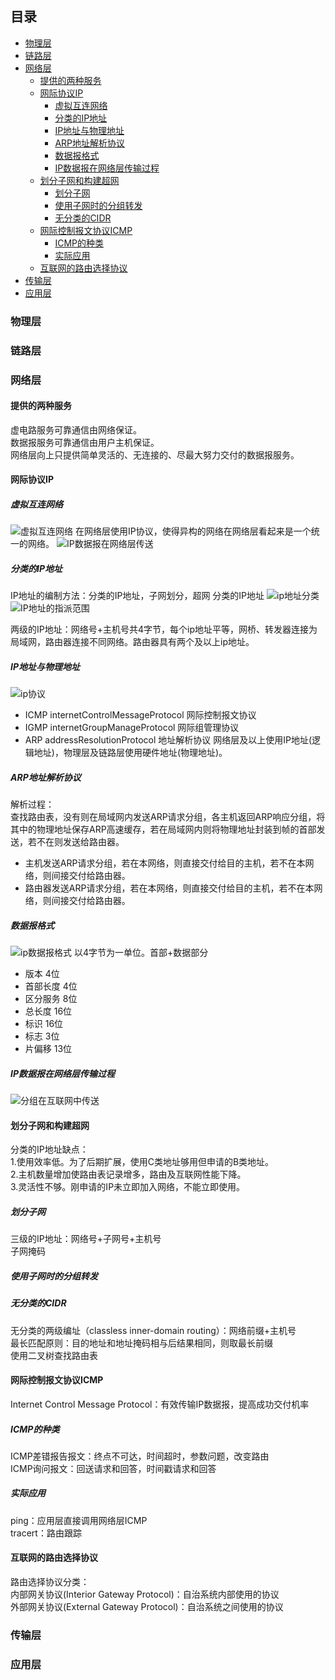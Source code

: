 ## 目录

- [物理层](#物理层)
- [链路层](#链路层)
- [网络层](#网络层)
    - [提供的两种服务](#提供的两种服务)
    - [网际协议IP](#网际协议IP)
        - [虚拟互连网络](#虚拟互连网络)
        - [分类的IP地址](#分类的IP地址)
        - [IP地址与物理地址](#IP地址与物理地址)
        - [ARP地址解析协议](#ARP地址解析协议)
        - [数据报格式](#数据报格式)
        - [IP数据报在网络层传输过程](#IP数据报在网络层传输过程)
    - [划分子网和构建超网](#划分子网和构建超网)
        - [划分子网](#划分子网)
        - [使用子网时的分组转发](#使用子网时的分组转发)
        - [无分类的CIDR](#无分类的CIDR)
    - [网际控制报文协议ICMP](#网际控制报文协议ICMP)
        - [ICMP的种类](#ICMP的种类)
        - [实际应用](#实际应用)
    - [互联网的路由选择协议](#互联网的路由选择协议)
- [传输层](#传输层)
- [应用层](#应用层)


### 物理层

### 链路层

### 网络层

#### 提供的两种服务

虚电路服务可靠通信由网络保证。  
数据报服务可靠通信由用户主机保证。  
网络层向上只提供简单灵活的、无连接的、尽最大努力交付的数据报服务。

#### 网际协议IP

##### 虚拟互连网络

![虚拟互连网络](../picture/network/虚拟互连网络.jpg)
在网络层使用IP协议，使得异构的网络在网络层看起来是一个统一的网络。
![IP数据报在网络层传送](../picture/network/IP数据报在网络层传送.jpg)

##### 分类的IP地址

IP地址的编制方法：分类的IP地址，子网划分，超网
分类的IP地址
![ip地址分类](../picture/network/ip地址分类.jpg) 
![IP地址的指派范围](../picture/network/IP地址的指派范围.png) 

两级的IP地址：网络号+主机号共4字节，每个ip地址平等，网桥、转发器连接为局域网，路由器连接不同网络。路由器具有两个及以上ip地址。

##### IP地址与物理地址

![ip协议](../picture/network/ip协议.gif)
* ICMP internetControlMessageProtocol 网际控制报文协议
* IGMP internetGroupManageProtocol 网际组管理协议
* ARP addressResolutionProtocol 地址解析协议
网络层及以上使用IP地址(逻辑地址)，物理层及链路层使用硬件地址(物理地址)。

##### ARP地址解析协议

解析过程：  
查找路由表，没有则在局域网内发送ARP请求分组，各主机返回ARP响应分组，将其中的物理地址保存ARP高速缓存，若在局域网内则将物理地址封装到帧的首部发送，若不在则发送给路由器。

* 主机发送ARP请求分组，若在本网络，则直接交付给目的主机，若不在本网络，则间接交付给路由器。
* 路由器发送ARP请求分组，若在本网络，则直接交付给目的主机，若不在本网络，则间接交付给路由器。

##### 数据报格式

![ip数据报格式](../picture/network/ip数据报格式.jpg)
以4字节为一单位。首部+数据部分  
* 版本 4位
* 首部长度 4位
* 区分服务 8位
* 总长度 16位
* 标识 16位
* 标志 3位
* 片偏移 13位

##### IP数据报在网络层传输过程

![分组在互联网中传送](../picture/network/分组在互联网中传送.jpg)

#### 划分子网和构建超网

分类的IP地址缺点：  
1.使用效率低。为了后期扩展，使用C类地址够用但申请的B类地址。  
2.主机数量增加使路由表记录增多，路由及互联网性能下降。  
3.灵活性不够。刚申请的IP未立即加入网络，不能立即使用。

##### 划分子网

三级的IP地址：网络号+子网号+主机号  
子网掩码

##### 使用子网时的分组转发

##### 无分类的CIDR

无分类的两级编址（classless inner-domain routing）：网络前缀+主机号  
最长匹配原则：目的地址和地址掩码相与后结果相同，则取最长前缀  
使用二叉树查找路由表

#### 网际控制报文协议ICMP

Internet Control Message Protocol：有效传输IP数据报，提高成功交付机率

##### ICMP的种类

ICMP差错报告报文：终点不可达，时间超时，参数问题，改变路由  
ICMP询问报文：回送请求和回答，时间戳请求和回答

##### 实际应用

ping：应用层直接调用网络层ICMP  
tracert：路由跟踪

#### 互联网的路由选择协议

路由选择协议分类：  
内部网关协议(Interior Gateway Protocol)：自治系统内部使用的协议  
外部网关协议(External Gateway Protocol)：自治系统之间使用的协议

### 传输层


### 应用层